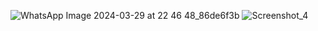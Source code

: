 
![WhatsApp Image 2024-03-29 at 22 46 48_86de6f3b](https://github.com/MurradBinAmir/Python/assets/136635900/636a29df-698c-49af-b251-7dadc0bf12bd)
![Screenshot_4](https://github.com/MurradBinAmir/Python/assets/136635900/82787e57-447b-4528-9d08-50d776695729)
